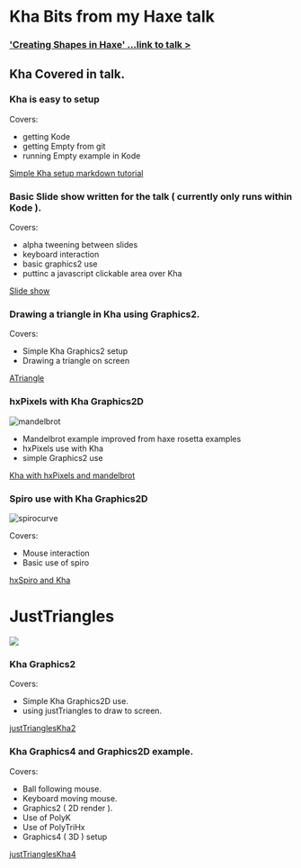 # Kha Bits from my Haxe talk

### ['Creating Shapes in Haxe' ...link to talk >](https://gaming.youtube.com/watch?t=4011&v=HqsF5WmOH_w)

## Kha Covered in talk.

### Kha is easy to setup

Covers:

- getting Kode
- getting Empty from git
- running Empty example in Kode

[Simple Kha setup markdown tutorial](https://github.com/nanjizal/haxeverse/blob/master/md/khaSetup.md)

### Basic Slide show written for the talk ( currently only runs within Kode ).

Covers:

- alpha tweening between slides
- keyboard interaction
- basic graphics2 use
- puttinc a javascript clickable area over Kha

[Slide show](https://github.com/nanjizal/slideShow/blob/master/src/MainKha.hx)

### Drawing a triangle in Kha using Graphics2.

Covers:

- Simple Kha Graphics2 setup
- Drawing a triangle on screen

[ATriangle](https://github.com/nanjizal/ATriangle/blob/master/khaEmpty/Sources/TriangleTest.hx)

### hxPixels with Kha Graphics2D

![mandelbrot](https://user-images.githubusercontent.com/20134338/27806591-5dc61162-6033-11e7-870a-28576acc3dcb.png)

- Mandelbrot example improved from haxe rosetta examples
- hxPixels use with Kha
- simple Graphics2 use

[Kha with hxPixels and mandelbrot](https://github.com/nanjizal/Mandelbrot/blob/master/src/MainKha.hx)

### Spiro use with Kha Graphics2D

![spirocurve](https://cloud.githubusercontent.com/assets/20134338/23239737/d0993c08-f960-11e6-87d6-e54d39c94fe0.png)

Covers:

- Mouse interaction
- Basic use of spiro

[hxSpiro and Kha](https://github.com/nanjizal/hxSpiroKhaG2/blob/master/Source/spiroHelpers/CurveKha.hx)

# JustTriangles

![](https://cloud.githubusercontent.com/assets/20134338/22331662/91c39c82-e3c4-11e6-8bc6-ee5ad0197ad4.png)

### Kha Graphics2 

Covers:

- Simple Kha Graphics2D use.
- using justTriangles to draw to screen.

[justTrianglesKha2](https://github.com/nanjizal/justTrianglesKhaG2/blob/master/Sources/Empty.hx)

### Kha Graphics4 and Graphics2D example.

Covers:

- Ball following mouse.
- Keyboard moving mouse.
- Graphics2 ( 2D render ).
- Use of PolyK
- Use of PolyTriHx
- Graphics4 ( 3D ) setup

[justTrianglesKha4](https://github.com/nanjizal/JustTrianglesKha4/blob/master/Sources/JustTrianglesKha4.hx)
